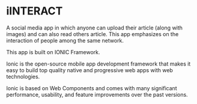 # iINTERACT

A social media app in which anyone can upload their article (along with images) and can also read others article. This app emphasizes 
on the interaction of people among the same network.


This app is built on IONIC Framework.

Ionic is the open-source mobile app development framework that makes it easy to build top quality native and progressive web apps
with web technologies.

Ionic is based on Web Components and comes with many significant performance, usability, and feature improvements over the past versions.

 
